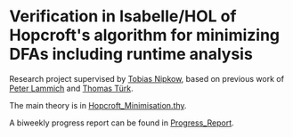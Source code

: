 # Verification in Isabelle/HOL of Hopcroft's algorithm for minimizing DFAs including runtime analysis

Research project supervised by [Tobias Nipkow](https://www21.in.tum.de/~nipkow/), based on previous work of [Peter Lammich](https://www21.in.tum.de/~lammich/) and [Thomas Türk](https://www.thomas-tuerk.de/).

The main theory is in [Hopcroft_Minimisation.thy](./Automata_Malik_Tuerk/Hopcroft_Minimisation.thy).

A biweekly progress report can be found in [Progress_Report](./Progress_Report.md).
